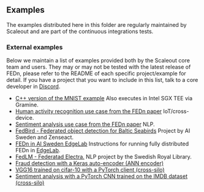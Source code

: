 ## Examples
The examples distributed here in this folder are regularly maintained by Scaleout and are part of the continuous integrations tests. 

### External examples
Below we maintain a list of examples provided both by the Scaleout core team and users. They may or may not be tested with the latest release of FEDn, please refer to the README of each specific project/example for detail. If you have a project that you want to include in this list, talk to a core developer in [Discord](https://discord.gg/CCRgjpMsVA).  

- [C++ version of the MNIST example](https://github.com/scaleoutsystems/examples) Also executes in Intel SGX TEE via Gramine.
- [Human activity recognition use case from the FEDn paper](https://github.com/scaleoutsystems/examples) IoT/cross-device. 
- [Sentiment analysis use case from the FEDn paper](https://github.com/scaleoutsystems/examples) NLP.
- [FedBird - Federated object detection for Baltic Seabirds](https://github.com/aidotse/fedbird) Project by AI Sweden and Zenseact. 
- [FEDn in AI Sweden EdgeLab](https://github.com/aidotse/EdgeLab/tree/main/tutorials/fedn) Instructions for running fully distributed FEDn in [EdgeLab](https://www.ai.se/en/data-factory/edge-lab).
- [FedLM - Federatad Electra.](https://github.com/Kungbib/fedLM) NLP project by the Swedish Royal Library. 
- [Fraud detection with a Keras auto-encoder (ANN encoder)](https://github.com/scaleoutsystems/FEDn-client-fraud_keras)  
- [VGG16 trained on cifar-10 with a PyTorch client (cross-silo)](https://github.com/scaleoutsystems/FEDn-client-cifar10-pytorch) 
- [Sentiment analysis with a PyTorch CNN trained on the IMDB dataset (cross-silo)](https://github.com/scaleoutsystems/FEDn-client-imdb-pytorch.git) 
